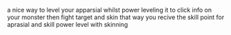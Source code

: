 ---
---
a nice way to level your apparsial whilst power leveling it to click info on your monster then fight target and skin that way you recive the skill point for aprasial and skill power level with skinning